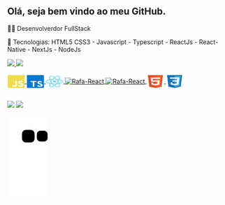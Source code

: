 ## Olá, seja bem vindo ao meu GitHub.

👨‍💻 Desenvolverdor FullStack

👨 Tecnologias: HTML5 CSS3 - Javascript - Typescript - ReactJs - React-Native - NextJs - NodeJs

<div>
<a href="https://github.com/MayckonFer">
<img height="180em" src="https://github-readme-stats.vercel.app/api/top-langs/?username=MayckonFer&layout=compact&langs_count=7&theme=dracula"/>
<img height="180em" src="https://github-readme-stats.vercel.app/api?username=MayckonFer&show_icons=true&theme=dracula&include_all_commits=true&count_private=true"/>
</div>



<div style="display: inline_block"><br>
  <img align="center" alt="Rafa-Js" height="30" width="40" src="https://raw.githubusercontent.com/devicons/devicon/master/icons/javascript/javascript-plain.svg">
  <img align="center" alt="Rafa-Ts" height="30" width="40" src="https://raw.githubusercontent.com/devicons/devicon/master/icons/typescript/typescript-plain.svg">
  <img align="center" alt="Rafa-React" height="30" width="40" src="https://raw.githubusercontent.com/devicons/devicon/master/icons/react/react-original.svg">
  <img align="center" alt="Rafa-React" height="30" width="40" src="https://cdn.jsdelivr.net/gh/devicons/devicon/icons/nextjs/nextjs-original.svg">
  <img align="center" alt="Rafa-React" height="30" width="40" src="https://cdn.jsdelivr.net/gh/devicons/devicon/icons/nodejs/nodejs-original.svg">
  <img align="center" alt="Rafa-HTML" height="30" width="40" src="https://raw.githubusercontent.com/devicons/devicon/master/icons/html5/html5-original.svg">
  <img align="center" alt="Rafa-CSS" height="30" width="40" src="https://raw.githubusercontent.com/devicons/devicon/master/icons/css3/css3-original.svg">
</div>

 ##
 
 <div>
  <a href = "mailto:mayckonfernandes1@gmail.com"><img src="https://img.shields.io/badge/-Gmail-%23333?style=for-the-badge&logo=gmail&logoColor=white" target="_blank"></a>
  <a href="https://www.linkedin.com/in/mayckon-fernandes-a941ba218/" target="_blank"><img src="https://img.shields.io/badge/-LinkedIn-%230077B5?style=for-the-badge&logo=linkedin&logoColor=white" target="_blank"></a> 
 
  ![Snake animation](https://github.com/MayckonFer/MayckonFer/blob/output/github-contribution-grid-snake.svg)
 </div>
